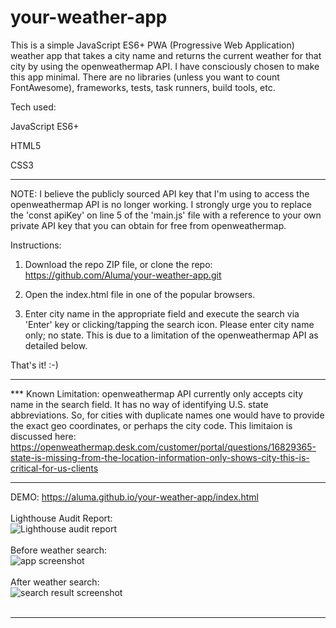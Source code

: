 # your-weather-app

This is a simple JavaScript ES6+ PWA (Progressive Web Application) weather app that takes a city name and returns the current weather for that city by using the openweathermap API. I have consciously chosen to make this app minimal. There are no libraries (unless you want to count FontAwesome), frameworks, tests, task runners, build tools, etc.

Tech used:

JavaScript ES6+

HTML5

CSS3
______________________________________________________________________________________________________________________________

NOTE: I believe the publicly sourced API key that I'm using to access the openweathermap API is no longer working. I strongly urge you to replace the 'const apiKey' on line 5 of the 'main.js' file with a reference to your own private API key that you can obtain for free from openweathermap.

Instructions:

1) Download the repo ZIP file, or clone the repo:
https://github.com/Aluma/your-weather-app.git

2) Open the index.html file in one of the popular browsers.

3) Enter city name in the appropriate field and execute the search via 'Enter' key or clicking/tapping the search icon. Please enter city name only; no state. This is due to a limitation of the openweathermap API as detailed below.

That's it! :-)
_____________________________________________________________________________________________________________________________

*** Known Limitation: openweathermap API currently only accepts city name in the search field. It has no way of identifying U.S. state abbreviations. So, for cities with duplicate names one would have to provide the exact geo coordinates, or perhaps the city code. This limitaion is discussed here:
https://openweathermap.desk.com/customer/portal/questions/16829365-state-is-missing-from-the-location-information-only-shows-city-this-is-critical-for-us-clients

______________________________________________________________________________________________________________________________

DEMO:
https://aluma.github.io/your-weather-app/index.html
<br>
<br>
Lighthouse Audit Report:
<br>
<img src="https://i.ibb.co/sbzMmXk/lighthouse-audit-report.png" alt="Lighthouse audit report" border="0">
<br>
<br>
Before weather search:
<br>
<img src="https://i.ibb.co/9GVC8B5/Screen-Shot-2018-12-08-at-12-55-59-AM.png" alt="app screenshot" border="0">
<br>
<br>
After weather search:
<br>
<img src="https://i.ibb.co/NWgvG0v/Screen-Shot-2018-12-10-at-1-22-28-AM.png" alt="search result screenshot" border="0">
<br>
<br>
______________________________________________________________________________________________________________________________

